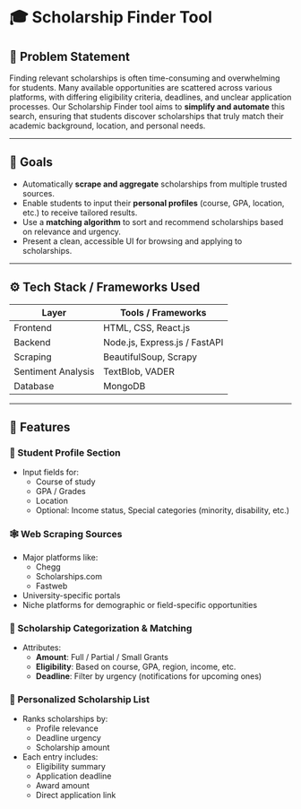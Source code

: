 # 🎓 Scholarship Finder Tool

## 🧩 Problem Statement

Finding relevant scholarships is often time-consuming and overwhelming for students. Many available opportunities are scattered across various platforms, with differing eligibility criteria, deadlines, and unclear application processes. Our Scholarship Finder tool aims to **simplify and automate** this search, ensuring that students discover scholarships that truly match their academic background, location, and personal needs.

---

## 🎯 Goals

- Automatically **scrape and aggregate** scholarships from multiple trusted sources.
- Enable students to input their **personal profiles** (course, GPA, location, etc.) to receive tailored results.
- Use a **matching algorithm** to sort and recommend scholarships based on relevance and urgency.
- Present a clean, accessible UI for browsing and applying to scholarships.

---

## ⚙️ Tech Stack / Frameworks Used

| Layer        | Tools / Frameworks |
|--------------|--------------------|
| Frontend     | HTML, CSS, React.js |
| Backend      | Node.js, Express.js / FastAPI |
| Scraping     | BeautifulSoup, Scrapy |
| Sentiment Analysis | TextBlob, VADER |
| Database     | MongoDB |

---

## 🚀 Features

### 🔐 Student Profile Section
- Input fields for:
  - Course of study
  - GPA / Grades
  - Location
  - Optional: Income status, Special categories (minority, disability, etc.)

### 🕸️ Web Scraping Sources
- Major platforms like:
  - Chegg
  - Scholarships.com
  - Fastweb
- University-specific portals
- Niche platforms for demographic or field-specific opportunities

### 🧠 Scholarship Categorization & Matching
- Attributes:
  - **Amount**: Full / Partial / Small Grants
  - **Eligibility**: Based on course, GPA, region, income, etc.
  - **Deadline**: Filter by urgency (notifications for upcoming ones)

### 📄 Personalized Scholarship List
- Ranks scholarships by:
  - Profile relevance
  - Deadline urgency
  - Scholarship amount
- Each entry includes:
  - Eligibility summary
  - Application deadline
  - Award amount
  - Direct application link
